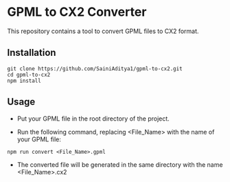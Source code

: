 # GPML to CX2 Converter

This repository contains a tool to convert GPML files to CX2 format.

## Installation

```
git clone https://github.com/SainiAditya1/gpml-to-cx2.git
cd gpml-to-cx2
npm install
```

## Usage

- Put your GPML file in the root directory of the project.

- Run the following command, replacing <File_Name> with the name of your GPML file:

```
npm run convert <File_Name>.gpml
```
- The converted file will be generated in the same directory with the name <File_Name>.cx2

